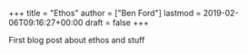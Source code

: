 +++
title = "Ethos"
author = ["Ben Ford"]
lastmod = 2019-02-06T09:16:27+00:00
draft = false
+++

First blog post about ethos and stuff
